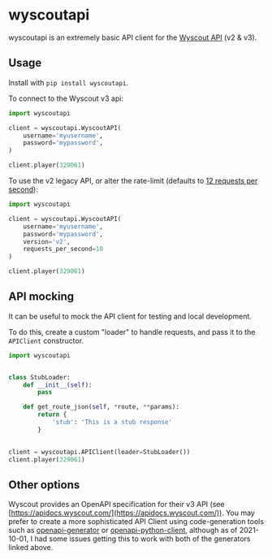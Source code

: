 # wyscoutapi

wyscoutapi is an extremely basic API client for the [Wyscout API](https://apidocs.wyscout.com/) (v2 & v3).

## Usage

Install with `pip install wyscoutapi`.

To connect to the Wyscout v3 api:

```python
import wyscoutapi

client = wyscoutapi.WyscoutAPI(
    username='myusername',
    password='mypassword',
)

client.player(329061)
```

To use the v2 legacy API, or alter the rate-limit 
(defaults to [12 requests per second](https://apidocs.wyscout.com/#section/Authentication/Rate-limits)):

```python
import wyscoutapi

client = wyscoutapi.WyscoutAPI(
    username='myusername',
    password='mypassword',
    version='v2',
    requests_per_second=10
)

client.player(329061)
```

## API mocking

It can be useful to mock the API client for testing and local development.

To do this, create a custom "loader" to handle requests, and pass it to the `APIClient` constructor. 

```python
import wyscoutapi


class StubLoader:
    def __init__(self):
        pass

    def get_route_json(self, *route, **params):
        return {
            'stub': 'This is a stub response'
        }
    

client = wyscoutapi.APIClient(loader=StubLoader())
client.player(329061)
```

## Other options

Wyscout provides an OpenAPI specification for their v3 API (see [https://apidocs.wyscout.com/](https://apidocs.wyscout.com/)). 
You may prefer to create a more sophisticated API Client using code-generation tools such as [openapi-generator](https://github.com/OpenAPITools/openapi-generator) or [
openapi-python-client](https://pythonrepo.com/repo/triaxtec-openapi-python-client-python-fastapi-utilities), although as of 2021-10-01, 
I had some issues getting this to work with both of the generators linked above.